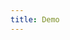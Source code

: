 ```yaml
---
title: Demo
---
```


<iframe style="border: 0; height: calc(100vh - 320px); width: 100%" src="//localhost:6006/?path=/story/tooltip--basic"></iframe>
